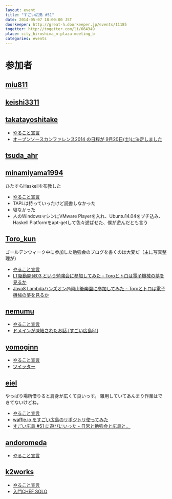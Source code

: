 ```yaml
---
layout: event
title: "すごい広島 #51"
date: 2014-05-07 18:00:00 JST
doorkeeper: http://great-h.doorkeeper.jp/events/11185
togetter: http://togetter.com/li/664349
place: city_hiroshima_m-plaza-meeting_b
categories: events
---
```


# 参加者


## [miu811](https://github.com/miu811)


## [keishi3311](https://github.com/keishi3311)


## [takatayoshitake](http://twitter.com/takatayoshitake)

* [やること宣言](https://github.com/great-h/great-h.github.io/issues/898)
* [オープンソースカンファレンス2014 の日程が 9月20日(土)に決定しました](https://twitter.com/oschiroshima/status/464221316661264384)


## [tsuda_ahr](http://twitter.com/tsuda_ahr)


## [minamiyama1994](https://github.com/minamiyama1994)

ひたすらHaskellを布教した

* [やること宣言](https://github.com/great-h/great-h.github.io/issues/885)
* TAPLは持っていったけど読書しなかった
* 寝なかった
* 人のWindowsマシンにVMware Playerを入れ、Ubuntu14.04をブチ込み、Haskell Platformをapt-getして色々遊ばせた、僕が遊んだとも言う


## [Toro_kun](https://twitter.com/Toro_kun)

ゴールデンウィーク中に参加した勉強会のブログを書くのは大変だ（主に写真整理が）

* [やること宣言](https://github.com/great-h/great-h.github.io/issues/894)
* [LT駆動開発03 という勉強会に参加してみた - Toroとトロは電子機械の夢を見るか](http://106n.net/toro/blog/ltdd03/)
* [Java8 Lambdaハンズオン@岡山後楽園に参加してみた - Toroとトロは電子機械の夢を見るか](http://106n.net/toro/blog/java8-lambda-handson-okajug/)


## [nemumu](https://github.com/nemumu)

* [やること宣言](https://github.com/great-h/great-h.github.io/issues/883)
* [ドメインが凍結されたお話 [すごい広島51]](http://nemumu.hateblo.jp/entry/2014/05/11/033244)


## [yomoginn](https://github.com/yomoginn)

* [やること宣言](https://github.com/great-h/great-h.github.io/issues/889)
* [ツイッター](https://twitter.com/moriyomogi)


## [eiel](http://eiel.info/)

やっぱり場所借りると肩身が広くて良いっす。
雑用していてあんまり作業はできてないけどね。

* [やること宣言](https://github.com/great-h/great-h.github.io/issues/886)
* [waffle.io をすごい広島のリポジトリ使ってみた](https://waffle.io/great-h/great-h.github.io)
* [すごい広島 #51 に遊びにいった - 日常と勉強会と広島と。](http://eielh-life.tumblr.com/post/85028455193/51)


## [andoromeda](https://github.com/andoromeda)

* [やること宣言](https://github.com/great-h/great-h.github.io/issues/890)


## [k2works](https://github.com/k2works)

* [やること宣言](https://github.com/great-h/great-h.github.io/issues/852)
* [入門CHEF SOLO](https://github.com/k2works/chef_solo_introduction)
